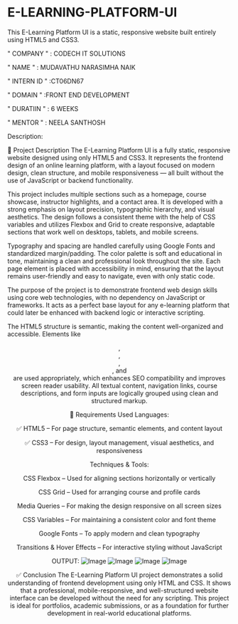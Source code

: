 # E-LEARNING-PLATFORM-UI
This E-Learning Platform UI is a static, responsive website built entirely using HTML5 and CSS3.

" COMPANY " : CODECH IT SOLUTIONS

" NAME " : MUDAVATHU NARASIMHA NAIK

" INTERN ID " :CT06DN67

" DOMAIN " :FRONT END DEVELOPMENT

" DURATIIN " : 6 WEEKS

" MENTOR " : NEELA SANTHOSH

Description:

📄 Project Description
The E-Learning Platform UI is a fully static, responsive website designed using only HTML5 and CSS3. It represents the frontend design of an online learning platform, with a layout focused on modern design, clean structure, and mobile responsiveness — all built without the use of JavaScript or backend functionality.

This project includes multiple sections such as a homepage, course showcase, instructor highlights, and a contact area. It is developed with a strong emphasis on layout precision, typographic hierarchy, and visual aesthetics. The design follows a consistent theme with the help of CSS variables and utilizes Flexbox and Grid to create responsive, adaptable sections that work well on desktops, tablets, and mobile screens.

Typography and spacing are handled carefully using Google Fonts and standardized margin/padding. The color palette is soft and educational in tone, maintaining a clean and professional look throughout the site. Each page element is placed with accessibility in mind, ensuring that the layout remains user-friendly and easy to navigate, even with only static code.

The purpose of the project is to demonstrate frontend web design skills using core web technologies, with no dependency on JavaScript or frameworks. It acts as a perfect base layout for any e-learning platform that could later be enhanced with backend logic or interactive scripting.

The HTML5 structure is semantic, making the content well-organized and accessible. Elements like <header>, <section>, <article>, <footer>, and <form> are used appropriately, which enhances SEO compatibility and improves screen reader usability. All textual content, navigation links, course descriptions, and form inputs are logically grouped using clean and structured markup.

🧰 Requirements Used
Languages:

✅ HTML5 – For page structure, semantic elements, and content layout

✅ CSS3 – For design, layout management, visual aesthetics, and responsiveness

Techniques & Tools:

CSS Flexbox – Used for aligning sections horizontally or vertically

CSS Grid – Used for arranging course and profile cards

Media Queries – For making the design responsive on all screen sizes

CSS Variables – For maintaining a consistent color and font theme

Google Fonts – To apply modern and clean typography

Transitions & Hover Effects – For interactive styling without JavaScript


OUTPUT:
![Image](https://github.com/user-attachments/assets/43de972c-d47c-4783-9761-62a37fa8c12e)
![Image](https://github.com/user-attachments/assets/37972994-9c21-4a30-ba48-ee4754f3cae9)
![Image](https://github.com/user-attachments/assets/871e3f47-d163-4bd7-8421-52a7d0d639a2)
![Image](https://github.com/user-attachments/assets/a053e988-3348-486e-9a4b-177a93ed3b3f)

✅ Conclusion
The E-Learning Platform UI project demonstrates a solid understanding of frontend development using only HTML and CSS. It shows that a professional, mobile-responsive, and well-structured website interface can be developed without the need for any scripting. This project is ideal for portfolios, academic submissions, or as a foundation for further development in real-world educational platforms.

